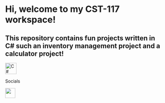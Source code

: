 Hi, welcome to my CST-117 workspace!
===================================================================================================================================

This repository contains fun projects written in C# such an inventory management project and a calculator project!
------------------


<p align="left"> <a href="https://docs.microsoft.com/en-us/dotnet/csharp/" target="_blank" rel="noreferrer"><img src="https://raw.githubusercontent.com/danielcranney/readme-generator/main/public/icons/skills/csharp-colored.svg" width="36" height="36" alt="C#" /></a> </p>             
 Socials
 <p align="left">
 <a href="https://www.linkedin.com/in/katiemunoz01" target="_blank" rel="noreferrer"><img src="https://raw.githubusercontent.com/danielcranney/readme-generator/main/public/icons/socials/linkedin.svg" width="32" height="32" /></a></p>
